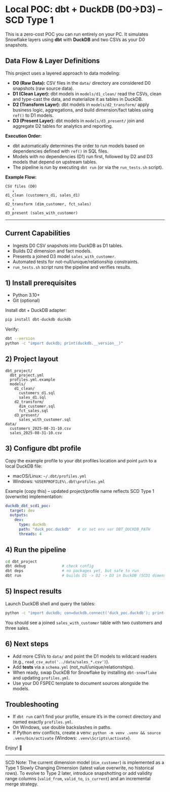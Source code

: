 # Local POC: dbt + DuckDB (D0→D3) – SCD Type 1

This is a zero-cost POC you can run entirely on your PC. It simulates Snowflake layers using **dbt** with **DuckDB** and two CSVs as your D0 snapshots.

## Data Flow & Layer Definitions

This project uses a layered approach to data modeling:

- **D0 (Raw Data):** CSV files in the `data/` directory are considered D0 snapshots (raw source data).
- **D1 (Clean Layer):** dbt models in `models/d1_clean/` read the CSVs, clean and type-cast the data, and materialize it as tables in DuckDB.
- **D2 (Transform Layer):** dbt models in `models/d2_transform/` apply business logic, aggregations, and build dimension/fact tables using `ref()` to D1 models.
- **D3 (Present Layer):** dbt models in `models/d3_present/` join and aggregate D2 tables for analytics and reporting.

**Execution Order:**
- dbt automatically determines the order to run models based on dependencies defined with `ref()` in SQL files.
- Models with no dependencies (D1) run first, followed by D2 and D3 models that depend on upstream tables.
- The pipeline is run by executing `dbt run` (or via the `run_tests.sh` script).

**Example Flow:**
```
CSV files (D0)
   ↓
d1_clean (customers_d1, sales_d1)
   ↓
d2_transform (dim_customer, fct_sales)
   ↓
d3_present (sales_with_customer)
```

---

## Current Capabilities
- Ingests D0 CSV snapshots into DuckDB as D1 tables.
- Builds D2 dimension and fact models.
- Presents a joined D3 model `sales_with_customer`.
- Automated tests for not-null/unique/relationship constraints.
- `run_tests.sh` script runs the pipeline and verifies results.

## 1) Install prerequisites
- Python 3.10+
- Git (optional)

Install dbt + DuckDB adapter:
```bash
pip install dbt-duckdb duckdb
```

Verify:
```bash
dbt --version
python -c "import duckdb; print(duckdb.__version__)"
```

## 2) Project layout
```
dbt_project/
  dbt_project.yml
  profiles.yml.example
  models/
    d1_clean/
      customers_d1.sql
      sales_d1.sql
    d2_transform/
      dim_customer.sql
      fct_sales.sql
    d3_present/
      sales_with_customer.sql
data/
  customers_2025-08-31-10.csv
  sales_2025-08-31-10.csv
```

## 3) Configure dbt profile
Copy the example profile to your dbt profiles location and point `path` to a local DuckDB file:
- macOS/Linux: `~/.dbt/profiles.yml`
- Windows: `%USERPROFILE%\.dbt\profiles.yml`

Example (copy this) – updated project/profile name reflects SCD Type 1 (overwrite) implementation:
```yaml
duckdb_dbt_scd1_poc:
  target: dev
  outputs:
    dev:
      type: duckdb
      path: "duck_poc.duckdb"   # or set env var DBT_DUCKDB_PATH
      threads: 4
```

## 4) Run the pipeline
```bash
cd dbt_project
dbt debug                # check config
dbt deps                 # no packages yet, but safe to run
dbt run                  # builds D1 -> D2 -> D3 in DuckDB (SCD1 dimension behavior)
```

## 5) Inspect results
Launch DuckDB shell and query the tables:
```bash
python -c "import duckdb; con=duckdb.connect('duck_poc.duckdb'); print(con.execute('show tables').fetchall()); print(con.execute('select * from sales_with_customer').fetchdf())"
```

You should see a joined `sales_with_customer` table with two customers and three sales.

## 6) Next steps
- Add more CSVs to `data/` and point the D1 models to wildcard readers (e.g., `read_csv_auto('../data/sales_*.csv')`).  
- Add **tests** via a `schema.yml` (not_null/unique/relationships).  
- When ready, swap DuckDB for Snowflake by installing `dbt-snowflake` and updating `profiles.yml`.  
- Use your D0 FSPEC template to document sources alongside the models.

## Troubleshooting
- If `dbt run` can’t find your profile, ensure it’s in the correct directory and named exactly `profiles.yml`.  
- On Windows, use double backslashes in paths.  
- If Python env conflicts, create a venv: `python -m venv .venv && source .venv/bin/activate` (Windows: `.venv\Scripts\activate`).

Enjoy! 🚀

---

SCD Note: The current dimension model (`dim_customer`) is implemented as a Type 1 Slowly Changing Dimension (latest value overwrite, no historical rows). To evolve to Type 2 later, introduce snapshotting or add validity range columns (`valid_from`, `valid_to`, `is_current`) and an incremental merge strategy.
